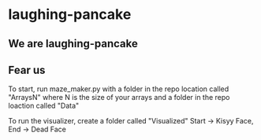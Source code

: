 # laughing-pancake
## We are laughing-pancake
## Fear us
To start, run maze_maker.py with a folder in the repo location called "ArraysN" where N is the size of your arrays 
and a folder in the repo loaction called "Data"

To run the visualizer, create a folder called "Visualized"
Start -> Kisyy Face, End -> Dead Face
